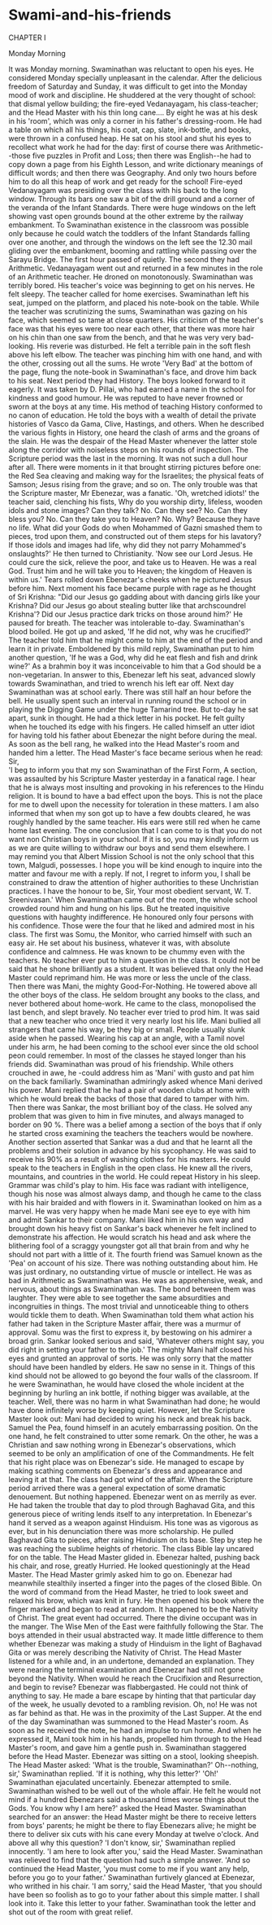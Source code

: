 # Swami-and-his-friends
CHAPTER I 

Monday Morning 

It was Monday morning. Swaminathan was reluctant to open his eyes. He 
considered Monday specially unpleasant in the calendar. After the delicious 
freedom of Saturday and Sunday, it was difficult to get into the Monday mood of 
work and discipline. He shuddered at the very thought of school: that dismal yellow 
building; the fire-eyed Vedanayagam, his class-teacher; and the Head Master with 
his thin long cane.... 
By eight he was at his desk in his 'room', which was only a corner in his 
father's dressing-room. He had a table on which all his things, his coat, cap, slate, 
ink-bottle, and books, were thrown in a confused heap. He sat on his stool and shut 
his eyes to recollect what work he had for the day: first of course there was 
Arithmetic--those five puzzles in Profit and Loss; then there was English--he had to 
copy down a page from his Eighth Lesson, and write dictionary meanings of difficult 
words; and then there was Geography. 
And only two hours before him to do all this heap of work and get ready for 
the school! 
Fire-eyed Vedanayagam was presiding over the class with his back to the 
long window. Through its bars one saw a bit of the drill ground and a corner of the 
veranda of the Infant Standards. There were huge windows on the left showing 
vast open grounds bound at the other extreme by the railway embankment. 
To Swaminathan existence in the classroom was possible only because he 
could watch the toddlers of the Infant Standards falling over one another, and 
through the windows on the left see the 12.30 mail gliding over the embankment, 
booming and rattling while passing over the Sarayu Bridge. The first hour passed 
of quietly. The second they had Arithmetic. Vedanayagam went out and returned in 
a few minutes in the role of an Arithmetic teacher. He droned on monotonously. 
Swaminathan was terribly bored. His teacher's voice was beginning to get on his 
nerves. He felt sleepy. 
The teacher called for home exercises. Swaminathan left his seat, jumped 
on the platform, and placed his note-book on the table. While the teacher was 
scrutinizing the sums, Swaminathan was gazing on his face, which seemed so 
tame at close quarters. His criticism of the teacher's face was that his eyes were 
too near each other, that there was more hair on his chin than one saw from the 
bench, and that he was very very bad-looking. His reverie was disturbed. He felt a 
terrible pain in the soft flesh above his left elbow. The teacher was pinching him 
with one hand, and with the other, crossing out all the sums. He wrote 'Very Bad' at 
the bottom of the page, flung the note-book in Swaminathan's face, and drove him 
back to his seat. 
Next period they had History. The boys looked forward to it eagerly. It was 
taken by D. Pillai, who had earned a name in the school for kindness and good 
humour. He was reputed to have never frowned or sworn at the boys at any time. 
His method of teaching History conformed to no canon of education. He told the 
boys with a wealth of detail the private histories of Vasco da Gama, Clive, 
Hastings, and others. When he described the various fights in History, one heard 
the clash of arms and the groans of the slain. He was the despair of the Head 
Master whenever the latter stole along the corridor with noiseless steps on his 
rounds of inspection. 
The Scripture period was the last in the morning. It was not such a dull 
hour after all. There were moments in it that brought stirring pictures before one: 
the Red Sea cleaving and making way for the Israelites; the physical feats of 
Samson; Jesus rising from the grave; and so on. The only trouble was that the 
Scripture master, Mr Ebenezar, was a fanatic.
'Oh, wretched idiots!' the teacher said, clenching his fists, Why do you 
worship dirty, lifeless, wooden idols and stone images? Can they talk? No. Can 
they see? No. Can they bless you? No. Can they take you to Heaven? No. Why? 
Because they have no life. What did your Gods do when Mohammed of Gazni 
smashed them to pieces, trod upon them, and constructed out of them steps for his 
lavatory? If those idols and images had life, why did they not parry Mohammed's 
onslaughts?' 
He then turned to Christianity. 'Now see our Lord Jesus. He could cure the 
sick, relieve the poor, and take us to Heaven. He was a real God. Trust him and he 
will take you to Heaven; the kingdom of Heaven is within us.' Tears rolled down 
Ebenezar's cheeks when he pictured Jesus before him. Next moment his face 
became purple with rage as he thought of Sri Krishna: "Did our Jesus go gadding 
about with dancing girls like your Krishna? Did our Jesus go about stealing butter 
like that archscoundrel Krishna'? Did our Jesus practice dark tricks on those 
around him?' 
He paused for breath. The teacher was intolerable to-day. Swaminathan's 
blood boiled. He got up and asked, 'If he did not, why was he crucified?' The 
teacher told him that he might come to him at the end of the period and learn it in 
private. Emboldened by this mild reply, Swaminathan put to him another question, 
'If he was a God, why did he eat flesh and fish and drink wine?' As a brahmin boy it 
was inconceivable to him that a God should be a non-vegetarian. In answer to this, 
Ebenezar left his seat, advanced slowly towards Swaminathan, and tried to wrench 
his left ear off. 
Next day Swaminathan was at school early. There was still half an hour 
before the bell. He usually spent such an interval in running round the school or in 
playing the Digging Game under the huge Tamarind tree. But to-day he sat apart, 
sunk in thought. He had a thick letter in his pocket. He felt guilty when he touched 
its edge with his fingers. He called himself an utter idiot for having told his father 
about Ebenezar the night before during the meal. 
As soon as the bell rang, he walked into the Head Master's room and 
handed him a letter. The Head Master's face became serious when he read:  
Sir,  
'I beg to inform you that my son Swaminathan of the First Form, A section, 
was assaulted by his Scripture Master yesterday in a fanatical rage. I hear that he 
is always most insulting and provoking in his references to the Hindu religion. It is 
bound to have a bad effect upon the boys. This is not the place for me to dwell 
upon the necessity for toleration in these matters. 
I am also informed that when my son got up to have a few doubts cleared, 
he was roughly handled by the same teacher. His ears were still red when he came 
home last evening. 
The one conclusion that I can come to is that you do not want non
Christian boys in your school. If it is so, you may kindly inform us as we are quite 
willing to withdraw our boys and send them elsewhere. I may remind you that 
Albert Mission School is not the only school that this town, Malgudi, possesses. I 
hope you will be kind enough to inquire into the matter and favour me with a reply. 
If not, I regret to inform you, I shall be constrained to draw the attention of higher 
authorities to these Unchristian practices. 
I have the honour to be, 
Sir, 
Your most obedient servant, 
W. T. Sreenivasan.' 
When Swaminathan came out of the room, the whole school crowded 
round him and hung on his lips. But he treated inquisitive questions with haughty 
indifference. He honoured only four persons with his confidence. Those were the 
four that he liked and admired most in his class. The first was Somu, the Monitor, 
who carried himself with such an easy air. He set about his business, whatever it 
was, with absolute confidence and calmness. He was known to be chummy even 
with the teachers. No teacher ever put to him a question in the class. It could not 
be said that he shone brilliantly as a student. It was believed that only the Head 
Master could reprimand him. He was more or less the uncle of the class. 
Then there was Mani, the mighty Good-For-Nothing. He towered above all 
the other boys of the class. He seldom brought any books to the class, and never 
bothered about home-work. He came to the class, monopolised the last bench, and 
slept bravely. No teacher ever tried to prod him. 
It was said that a new teacher who once tried it very nearly lost his life. 
Mani bullied all strangers that came his way, be they big or small. People usually 
slunk aside when he passed. Wearing his cap at an angle, with a Tamil novel 
under his arm, he had been coming to the school ever since the old school peon 
could remember. In most of the classes he stayed longer than his friends did. 
Swaminathan was proud of his friendship. While others crouched in awe, he -could 
address him as 'Mani' with gusto and pat him on the back familiarly. Swaminathan 
admiringly asked whence Mani derived his power. Mani replied that he had a pair 
of wooden clubs at home with which he would break the backs of those that dared 
to tamper with him. 
Then there was Sankar, the most brilliant boy of the class. He solved any 
problem that was given to him in five minutes, and always managed to border on 
90 %. There was a belief among a section of the boys that if only he started cross
examining the teachers the teachers would be nowhere. Another section asserted 
that Sankar was a dud and that he learnt all the problems and their solution in 
advance by his sycophancy. He was said to receive his 90% as a result of washing 
clothes for his masters. He could speak to the teachers in English in the open 
class. He knew all the rivers, mountains, and countries in the world. He could 
repeat History in his sleep. Grammar was child's play to him. His face was radiant 
with intelligence, though his nose was almost always damp, and though he came to 
the class with his hair braided and with flowers in it. Swaminathan looked on him as 
a marvel. He was very happy when he made Mani see eye to eye with him and 
admit Sankar to their company. Mani liked him in his own way and brought down 
his heavy fist on Sankar's back whenever he felt inclined to demonstrate his 
affection. He would scratch his head and ask where the blithering fool of a scraggy 
youngster got all that brain from and why he should not part with a little of it. 
The fourth friend was Samuel known as the 'Pea' on account of his size. 
There was nothing outstanding about him. He was just ordinary, no outstanding 
virtue of muscle or intellect. He was as bad in Arithmetic as Swaminathan was. He 
was as apprehensive, weak, and nervous, about things as Swaminathan was. The 
bond between them was laughter. They were able to see together the same 
absurdities and incongruities in things. The most trivial and unnoticeable thing to 
others would tickle them to death. 
When Swaminathan told them what action his father had taken in the 
Scripture Master affair, there was a murmur of approval. Somu was the first to 
express it, by bestowing on his admirer a broad grin. Sankar looked serious and 
said, 'Whatever others might say, you did right in setting your father to the job.' The 
mighty Mani half closed his eyes and grunted an approval of sorts. He was only 
sorry that the matter should have been handled by elders. He saw no sense in it. 
Things of this kind should not be allowed to go beyond the four walls of the 
classroom. If he were Swaminathan, he would have closed the whole incident at 
the beginning by hurling an ink bottle, if nothing bigger was available, at the 
teacher. Well, there was no harm in what Swaminathan had done; he would have 
done infinitely worse by keeping quiet. 
However, let the Scripture Master look out: Mani had decided to wring his 
neck and break his back. Samuel the Pea, found himself in an acutely 
embarrassing position. On the one hand, he felt constrained to utter some remark. 
On the other, he was a Christian and saw nothing wrong in Ebenezar's 
observations, which seemed to be only an amplification of one of the 
Commandments. He felt that his right place was on Ebenezar's side. He managed 
to escape by making scathing comments on Ebenezar's dress and appearance and 
leaving it at that. 
The class had got wind of the affair. When the Scripture period arrived 
there was a general expectation of some dramatic denouement. But nothing 
happened. Ebenezar went on as merrily as ever. He had taken the trouble that day 
to plod through Baghavad Gita, and this generous piece of writing lends itself to 
any interpretation. In Ebenezar's hand it served as a weapon against Hinduism. 
His tone was as vigorous as ever, but in his denunciation there was more 
scholarship. He pulled Baghavad Gita to pieces, after raising Hinduism on its base. 
Step by step he was reaching the sublime heights of rhetoric. The class Bible lay 
uncared for on the table. 
The Head Master glided in. Ebenezar halted, pushing back his chair, and 
rose, greatly Hurried. He looked questioningly at the Head Master. The Head 
Master grimly asked him to go on. Ebenezar had meanwhile stealthily inserted a 
finger into the pages of the closed Bible. On the word of command from the Head 
Master, he tried to look sweet and relaxed his brow, which was knit in fury. He then 
opened his book where the finger marked and began to read at random. It 
happened to be the Nativity of Christ. The great event had occurred. There the 
divine occupant was in the manger. The Wise Men of the East were faithfully 
following the Star. 
The boys attended in their usual abstracted way. It made little difference to 
them whether Ebenezar was making a study of Hinduism in the light of Baghavad 
Gita or was merely describing the Nativity of Christ. 
The Head Master listened for a while and, in an undertone, demanded an 
explanation. They were nearing the terminal examination and Ebenezar had still 
not gone beyond the Nativity. When would he reach the Crucifixion and 
Resurrection, and begin to revise? Ebenezar was flabbergasted. He could not think 
of anything to say. He made a bare escape by hinting that that particular day of the 
week, he usually devoted to a rambling revision. Oh, no! He was not as far behind 
as that. He was in the proximity of the Last Supper. At the end of the day 
Swaminathan was summoned to the Head Master's room. As soon as he received 
the note, he had an impulse to run home. And when he expressed it, Mani took him 
in his hands, propelled him through to the Head Master's room, and gave him a 
gentle push in. Swaminathan staggered before the Head Master. 
Ebenezar was sitting on a stool, looking sheepish. The Head Master 
asked: 'What is the trouble, Swaminathan?' 
Oh--nothing, sir,' Swaminathan replied. 
'If it is nothing, why this letter?' 
'Oh!' Swaminathan ejaculated uncertainly. 
Ebenezar attempted to smile. Swaminathan wished to be well out of the 
whole affair. He felt he would not mind if a hundred Ebenezars said a thousand 
times worse things about the Gods. 
You know why I am here?' asked the Head Master. 
Swaminathan searched for an answer: the Head Master might be there to 
receive letters from boys' parents; he might be there to flay Ebenezars alive; he 
might be there to deliver six cuts with his cane every Monday at twelve o'clock. And 
above all why this question? 
'I don't know, sir,' Swaminathan replied innocently. 
'I am here to look after you,' said the Head Master. 
Swaminathan was relieved to find that the question had such a simple 
answer. 
'And so continued the Head Master, 'you must come to me if you want any 
help, before you go to your father.' 
Swaminathan furtively glanced at Ebenezar, who writhed in his chair. 
'I am sorry,' said the Head Master, 'that you should have been so foolish as 
to go to your father about this simple matter. I shall look into it. Take this letter to 
your father. 
Swaminathan took the letter and shot out of the room with great relief. 
